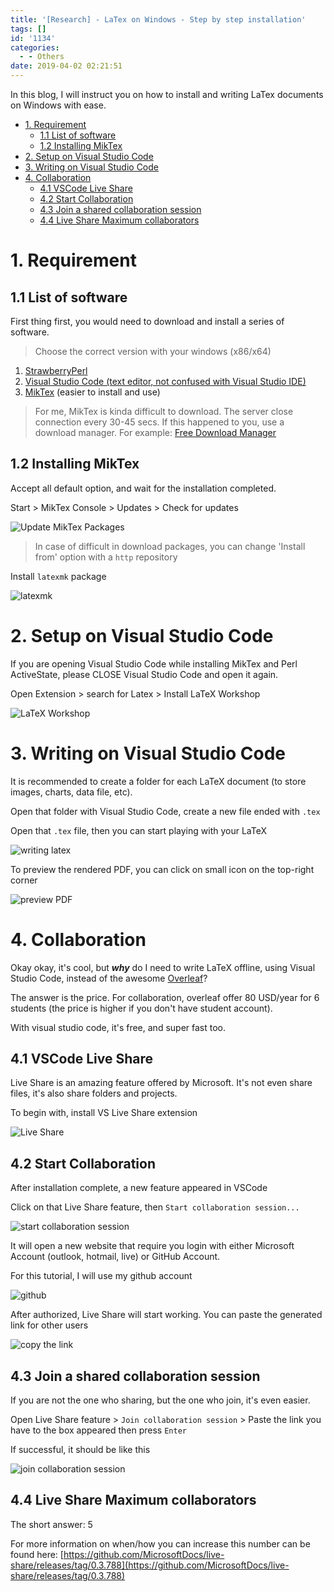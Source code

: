 ```yaml
---
title: '[Research] - LaTex on Windows - Step by step installation'
tags: []
id: '1134'
categories:
  - - Others
date: 2019-04-02 02:21:51
---
```


In this blog, I will instruct you on how to install and writing LaTex documents on Windows with ease.

*   [1\. Requirement](#1-requirement)
    *   [1.1 List of software](#11-list-of-software)
    *   [1.2 Installing MikTex](#12-installing-miktex)
*   [2\. Setup on Visual Studio Code](#2-setup-on-visual-studio-code)
*   [3\. Writing on Visual Studio Code](#3-writing-on-visual-studio-code)
*   [4\. Collaboration](#4-collaboration)
    *   [4.1 VSCode Live Share](#41-vscode-live-share)
    *   [4.2 Start Collaboration](#42-start-collaboration)
    *   [4.3 Join a shared collaboration session](#43-join-a-shared-collaboration-session)
    *   [4.4 Live Share Maximum collaborators](#44-live-share-maximum-collaborators)
<!-- more -->
# 1\. Requirement

## 1.1 List of software

First thing first, you would need to download and install a series of software.

> Choose the correct version with your windows (x86/x64)

1.  [StrawberryPerl](http://strawberryperl.com/)
2.  [Visual Studio Code (text editor, not confused with Visual Studio IDE)](https://code.visualstudio.com/download)
3.  [MikTex](https://miktex.org/download) (easier to install and use)

> For me, MikTex is kinda difficult to download. The server close connection every 30-45 secs. If this happened to you, use a download manager. For example: [Free Download Manager](http://www.freedownloadmanager.org/download.htm)

## 1.2 Installing MikTex

Accept all default option, and wait for the installation completed.

Start > MikTex Console > Updates > Check for updates

![Update MikTex Packages](https://lh3.googleusercontent.com/hKiTMvw_chg0MzcT0UenM6z1M7zU7NJJkLop9Nq_5nVy_SUeN7BpS9j1mvLERjMfhBcRzcnu5New9thPpx4IRuByXO7RNijbkJbkCbQTisLSO4tqgWPQFHzE50hI13XjwCCYsQYiiA=w2400)

> In case of difficult in download packages, you can change 'Install from' option with a `http` repository

Install `latexmk` package

![latexmk](https://lh3.googleusercontent.com/Wr5yvLr37Tn5pQgda46K2EfUTKFw9qwWkZ0iJFs0Fpi7AJSB_iMFWqE80T3-CqE_r_WdT2RIdho2gvxZqOPu27sinQtqjon5dS2zf_L_gFvS33haw-KRnPfipks2rqMevPaWb1UeoycVx44tAsHuLps5AefKa2PP2Mx7-mItHFd0cYKIPqyy98QpDlypjQmGnsszKzdJ2IOrl3TmIK38kn7ESKPczK4FNN1UKLWfijqySHZ6aUoVWcsM3X4T7cJiFiuD-Mxazoxh5Y8QOWLkA2705VLniHlt_0D8U0WzG-TvVLvr0O2TS5m5i1FTpY5iis55MgF1isyDDzPZ6xUQ2UX15lAv4XCDuzhJP-BiNXb3eDArLDoynxUQv3gTDY8myBwIPhWGtnMcsB2QHyQkwXuEQyftQG4KKUeiYRjmq1g3uM8FXLvT949MnggObXdDewcnI3gnnbmoSEK2FCFyue10QnJbR9Ks0LAnZDfvDvW0fL0F9HSm5yw7C4wNeZskGxBqAWn-f2sy7tX1twEOYcy9QVJcHJ2V1I-6Th_7OCn86OdPePRgopd1FCTPfetLy0pDlyrfIAxWvC2Eiycooqn0WEsmxpojP4QiZhteO-2EMKQYdMluHP-e_51Zf7OR0LRVjftUOntg5XYFWE55bsbrmyyowbI3SpYBt4b51juG_JwMkQmnyYtVTF4u_Q7SjikShzZRNbvPsDoRUTk3irKH=w802-h632-no)

# 2\. Setup on Visual Studio Code

If you are opening Visual Studio Code while installing MikTex and Perl ActiveState, please CLOSE Visual Studio Code and open it again.

Open Extension > search for Latex > Install LaTeX Workshop

![LaTeX Workshop](https://lh3.googleusercontent.com/vr8qIvd2Bz3tT0srcGXASblQHtvInX_cZKZtugGzLfZ71TbWWb3ddmAaHDpuSCO3Rz18KzyYuOBdX15Pgn_7p47EohvqiVCyJ8Ygur8qE9XI5cGeAk6nEMgLuyh2iVy1oIddau0iIbFLSxr6QvpJeT8HFrVD7P4ljDhKOLeBY72uyuEBBZjiqjrm5BIT21h2qZzqG0E-mytMi747yK98kwYUay3cec0uEX3ShVJIr8ffYfTAS17tQ5QdA0zpcql8Kc7yTWpsPMrN-5lCJQYlQnmH5-5AVxlugLVB956LMKXGuj22OUWHv3BpxJvTMPq0GzlvnTbRDhRLLUji-WlTU8rhHlRtbCGBb3SZjt-8aNAPLBtAoGRYWbSEpQiZILwslexygTxsMrkUmarXlfGJONKWt94c4vyFmwLlln8DdGB5ER3R8njYaH1RFxHnUBYAz2mOGuMDkY2_jAxQo1vLW0ftf1bQGEE0SddAnBUoj87n7lbULZi_q2bOJLUfgMn2JHGJq225OeD5oADbhCyJq4cMWTD9xqxS1YG6KGBH_1LWlyOyVd61aHob2UJa_Bh_YJR4fGg-LX2qB8XIHg3pl06rYLFmhSXlACOPYsyW7O3OORa0qcDKhgnzJS-LnXCndxbpOzM42R9lLCcCIkt558-TYaqKUDB0Lx8mc1IiQ4Mp49U6cbjQHbc6CMUe9z23nH3iCfdn_a0ASOuAICKCQi5Y=w699-h488-no)

# 3\. Writing on Visual Studio Code

It is recommended to create a folder for each LaTeX document (to store images, charts, data file, etc).

Open that folder with Visual Studio Code, create a new file ended with `.tex`

Open that `.tex` file, then you can start playing with your LaTeX

![writing latex](https://lh3.googleusercontent.com/lT5SSLoB-mNXiVL8N9szGf5l36w1u4LgxK2JwSCFKiZFgXXF8Og17FuYaBwcCHZogn_ut-aymvoJRn-3yKgF0f6PGREaNym8ZH0kwvPHA6_wqSRBo1xO5cZQd3th8kQd9MogtWLPN6fFCNk-ww8gUiZQNxhYnvG0c4ASCePogPFb-ldilXV-RoM5VSUShrxRBicNTIenJ2jAFAsNf9Pd-HXeGz1iYEXcEEo7aU14__e1v_8UHlm6d1SqvdTdta-xuvrvI59MGW9eGrCWbsC0mX7EDKQkIUX1G5FzESvSEEEw5VYzr37GdRygooETBAaiJdAwaPG3IT1BtBYc3sRxv6xdZc-iyQZUdWJQb1FqUtJtckMME89NtQ7DlOvwv-2wpR3N9dagmKvirRH95ZOtG8iDkWSmjxpW1cXNGBfCw4WkwvnVMNSlgR6-rOpvX9osE0MbaaTLQNfRsCimqjYaMUu8_N26u1oEBoGc6jrrCD2kNtMO2kFI8nS9eF6YASftwF9mMCqpSouWOfjsMjhVeD5XNoaAFEPa3AMaoXXlYD_k7G8V1TmFT1D9IX4umcw1domD1iZNddrf79tvToTCL4dBS7C-jrRh4F22MgFTd5Ga_6woKz9t1Gk7WR3iytTbsO7s1s74BKjmRj97X80PHv5czTvCIMICUTGZ3iZKDvQVTmrRiIw0OEiWmMXSqvod44viPo9dtDfDdQFPiEFXEoOn=w594-h316-no)

To preview the rendered PDF, you can click on small icon on the top-right corner

![preview PDF](https://lh3.googleusercontent.com/fxx75if3R_weAeIaewFsJMXOEKY0TCPuOius0tbqidi3sB-DU5hBsCY_vFNtEqr-4B0DoXGsPq649OIG_9pM6rh2X2UP8In9UQ6lH41vPrHkq3UwMMRKUcrJyO6w-XBoZvl1YeuwO4r9gzXv22JA4TdmWxbDCMi0x3l3DfCnTTaQYyhuxsBoE3iCg6-xfI2oK4rO8OH-12kHLZ0Uf08HhSolhLP01sxzwOiJs9jrUuM9UCa6CPHHF5bVOQa-llPz-ZNLZy8PZacU4orXOHQSr106PgKH-Jw10Lrd2RWBeNtoIziSyMPkG38z_g1wDhJRHBy1iC8Rs940URXh6EilLCIFEqRSAyu35_2znAqQ11MstXwkeTclgv3XGVZHbaMJkeKXneB6a0jMTUXdL6XyHrYBUUaEkNdoiV6GwimUPUICK9zAC8duUNK3y4di9s8X0ew-Ypjl396pUGh0GQudIYLkZwzvqxQNIgJ0-F2gh-8BscL9upPjpFgpVCOv1Ni6RpOY4kQLNkG1tH2hD_YqqO-NElntrxg_N_vVCY0JP7Oq-wy_GBw67EAtTugdPQYdHV1S0r8UUbPO4IgTo6tV5U9EnKaKklFjB7rx32Z5zoEGt2ATfuBS_2iDCfi40e8kJ3IL4PuL-219_25hr1abJrYeRQOaP83z2xAxoVadV-qG4Vn5pui6jFd9yuyPgXE2p7z1Q_Iq4d_S8nxzgcPIlXwU=w457-h215-no)

# 4\. Collaboration

Okay okay, it's cool, but _**why**_ do I need to write LaTeX offline, using Visual Studio Code, instead of the awesome [Overleaf](https://www.overleaf.com)?

The answer is the price. For collaboration, overleaf offer 80 USD/year for 6 students (the price is higher if you don't have student account).

With visual studio code, it's free, and super fast too.

## 4.1 VSCode Live Share

Live Share is an amazing feature offered by Microsoft. It's not even share files, it's also share folders and projects.

To begin with, install VS Live Share extension

![Live Share](https://lh3.googleusercontent.com/o8pCg6t8GTje2dHSMWtpY2w8NDnUBn5bJwjLFt5FYlZQ-hG-Tqui1_0snN0_QEAAC5nNi7l0v7C2K4n7o6Op52-8VIihQ_npqYo2IzTcpvDQlatMwn3t7qzcaBylosda0bfRquUkCYG553lIi1xzmVVI63AbX00DEmpJIP3xWhEoxDUUOIFIu9WiJVsrIOKpSV4G2wKoJtT0UvVmSbi9KHEo_UW4_Q2vZu2zHNO3pxXOrov13GIwQpOjOQ9uEPnqlPglYJOomrFZJdP1bRlO9dwj1nBr_qs9xF81TIdiXxhhxahiI5rjkEnBZElHbTXbXNJ7giP4dKNRw_1bDC5fZ6Lkk4PIgDX6GYk6mfH0WH73rDzM-jMPRL0ndptmmQmgjws0n-EgZJNhxwO0otXNJb7_EMr228fyXNlD1qerjEKgAZ5MPGZX9TkQFBxW70Xf1hExD7cuXwJujbKVmjU7OMjFWfPu7TrrIlG6SrEOHe7--PgqmITPHjB0-wQcUmY6_UFZnMnLiievB2a2VybN3_wRxRilKG2uQch45zYc6799VttsI67EO-gPWgjB9PezI_BqKiOQomR_7GWr9gilcHlQmAYdMsV4c98tJ_0P-ZbLNDk3jLtxMqImCEgaW_YeQgUck5BqFjR3774FbdkWJMCs-w3j7KtkkJN4yCFZpS7qn9d0VF7OXPEPHNYYLKeoM4q9jI8_az31vLRhM_oBagul=w701-h383-no)

## 4.2 Start Collaboration

After installation complete, a new feature appeared in VSCode

Click on that Live Share feature, then `Start collaboration session...`

![start collaboration session](https://lh3.googleusercontent.com/xsctwS3GAoe0nTciAGsYE5aYQE2sJq1Llq8YLukCJEMOU3LTiUXNxl7k2rao1d13MG5R7yQmQD4fpLGyLUM3vngH31TSobcA7yhh2raKIcXJDeFaaP3z3NZg8eTxe0nFr__AeriaZ2-3ULpPN7TKjd16AXgNe9px0M60uzyFR7iaGS6sGRsqVYZaVNdugMVzwjhsM-VmAFKFtohzxDn-wbjdqQyf9T-MmKE4Ze4Du-3K5uiQxblBOyvWiSelVXSnw4jvTZ8mu5L5LczGT4kwWGQ0aYFZ_wOAWtejpTk5Beek68vG5Km2eg-c2JK8zsOYN8EVxS4etwMtxTJ2b5wUCfhOl8ra_KC21AHqm5rHsMWM4QmKVkUjg6RneXLclNkQ1RcA3ntmInQcb3NRtLmEpA0-K58i25VrqPsTBWlpIfKarXbnSTRkpeu8IzOwBjqFLxJZWZuBLt4FhBS8Iln8f7EgZxgTynm9UudikU2B_gcwRBUebfXcFE9Y5g07hs7uhIz4ZddLU_eX7_Tpe4H0sGYgyxzjlWyb6sYODGEUQtTEE4VVzLwRA4TSoa6vef7Ek2jaUauOsbDzdT9niTydPp_AYPhZIbwn-8pQnqwfTx-5D5CJuAE4nvvFzCQJwTloIWfp9FyhUrziJztUaRTf8sJXX8pZv8BcgYxSgCqYVNFXD7HSDgmCJ-brXg1zkrPMKSRZSqzTAnz58tbV31IYw5g8=w656-h599-no)

It will open a new website that require you login with either Microsoft Account (outlook, hotmail, live) or GitHub Account.

For this tutorial, I will use my github account

![github](https://lh3.googleusercontent.com/mC6wby4g6KGGad9dFmNa9UeNer-lVYEn3QEEXqe16I-0IxBoRfnRs6T2sWt3rs0btagDKi1lgbXTKbiPOcqjTmR-_OiScKg6jp87kzVKq7RDTaZ_nd7-YGNVSnCQyl7W3HhVKJvpAcdXPpo5tMuKszkeM0kHHPnXzhNkOBTiGg3l4DyzM1w9CeIhydmwErvzgLzVfOJmosEsVPrwT8d-QT5RF9ZX01VyWmaaTcxZ725rB8iSBiAF4-T6RvwiHJB-vuSmqnioFNGjQ0llR79OfEupHrm2mPZQRqg5vGjfLTrYfP2CKJw0Qefrz_wyhFgPqJ6uMhlSnjxUY6NYZ2GQeTsdS_E4ZDm0isBFlqkd3CEJEG1WAr41ooNHPdAvH3KeeBxW9c4-BKFYubjyrodHJf5f4ub0kvhvk9Q1QqSvKftNNJhYfbXnkk_0t_sZAC5MZKgapuuXLapP0WfCv-pNP_HXXjYq4x55rCa8IBQe4c1JBFd3w6fBzULBLqCbvkfoxzXeCp039GJsqdggW4a3R2g1liyemGqmz_mgFvUYmszKM2cWesSv4HQJ4mKO1z26Rtaglj9F9POHJtNQJl55ByRvIffhJBmO_oHw8vkD_6FX1PYiY9kI4rKFg9JFsFwBDe_X3hoajxFUc4o-bsfiMztQd_LYn19Kd1DIg9Ci5p8jfIX4ECEG4u4scLO87LqA-88TzY-qkPSmsIX9bMLzcxAW=w676-h604-no)

After authorized, Live Share will start working. You can paste the generated link for other users

![copy the link](https://lh3.googleusercontent.com/WTCm3ZmcTIpKgebl1Hj6ktgKOyZVLUZa6tIAjZYK01AR0id4u2vIdbND2V7Yd6osWNFgClXDSbinESXDWVi3HT5qIIbsPJCaof6GYU9stanOWLb5LGfWD1Kwy8cqnj-q1DzBmA8UCEWgzsK-AYyA4xpl4ybhU2BEyNiS-yQKA4Jay2xXqAnFqaX4wmBPlwEePBFtJikIgiCDzPw75qKx0imDe8z9qqpADaM32cTokrXphiMM5P1tqK8yc-b4ITLd7EGkZpFuQ5QoLOVxOldmbMBmdxtoPuzJNvWBNC6KcPn_Cz8L3FwFVuw4o44jlOg2MJQh4E8FsDszh-3G5Q-9AxoiyDCvLSZMtOHYDqxyc8ApCZaVZy9CqBkDsaL627RIoUvQXE6Dgvr72O3_NDV6FfVxaHPZ1UnRtr5fqqeYrDrPRGQeUIxxfhpz7DFCy8hCuoB-USuKLUAJff3XkhEb6G35hV2jWeNaiQ3fMTikrn76gLqoU6cGZcdTRj0vT_1yHCInaB--ethRevpjISoCX8Dk6YxqY7OBk1kXM-RIO74GbMiWFhcrqkh6ul9kQMEw0RXOT60hd8ThCQtdfy3Q7gokH8bLEYHoOtXaGoBc3yhdBYMkT_nwvL3RYS2to0LBNGQqGJ6R_afekBr9gnkqKCeWUhnfg3XwVOzwLGglDYMqYQ1wERV17mNDvoAvKtps8N9HBIoGgNTmmuli1EYhAppY=w531-h435-no)

## 4.3 Join a shared collaboration session

If you are not the one who sharing, but the one who join, it's even easier.

Open Live Share feature > `Join collaboration session` > Paste the link you have to the box appeared then press `Enter`

If successful, it should be like this

![join collaboration session](https://lh3.googleusercontent.com/lLtsGd3A741aHZVSpLIIJHvN4Z6Nd0j5G4osNktOxr2K0aB0U_UPUS-C3zs0py-mt9b5psaMIbGeiaXxdO6Z-zvvRDuFRwT2O018uXGX06UIGknCKgEvCEdJypiBrVr9tUGYvc8ndiFlB6QzsScQpxuQdKAhZ-o7vEnkwSYnHrSGvFKAKjWBkMJdr8ixn6T0Cm7_qL7tsq0dNiTdUatlqPN1fP2xFNZBSUCaHjujiz5EJxyoTqMMgJAEJ_Y746I3u566vsXQYkumdbHwTWdwivO4l9NSZW52Ux1OnCPpVMyK51AvvfB3Nr7-A-cRXlWXLG1QeHt5yh0ieW3xuHXGtcvsv6iKEtC9Llm9Foczd9e1kiIDQ2rBo5KluLQmTI_aP5fM9bjQFz7CP2gjDlqET-K-kUpxj-OuA6oRE_NJ-sVEIKf526sP7pxkusS97OsF-b_G6nJd7ncbpD-3POuDHoxaUNlPMRiJ9AaHoeGMBSE_zTnmSiN3zPw63Lo49YCPTxVpWRf9FUQsHlJL0XfwGOVDHHwkJcxhzbDPvlBCWfJ_Xhryn6QGBiFm-zm4nRWch_79rw5SWvmFPXkPHIaKxt1Cn2cD-Q8tPG5M3cy9HPVpjXSuQUuxDbNbtypjfbss_tYMVTvVwpcY2VX2whYpNniHoGzDfSt_0b-aa2Xz4wu20Sf7YvyFCQssGkKntXnHGs9PeVObQUg-Po1AgQvcueqa=w956-h595-no)

## 4.4 Live Share Maximum collaborators

The short answer: 5

For more information on when/how you can increase this number can be found here: [https://github.com/MicrosoftDocs/live-share/releases/tag/0.3.788](https://github.com/MicrosoftDocs/live-share/releases/tag/0.3.788)